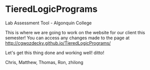 TieredLogicPrograms
===================

Lab Assessment Tool - Algonquin College

This is where we are going to work on the website for our client this semester! You can access any changes made
to the page at http://cgwozdecky.github.io/TieredLogicPrograms/

Let's get this thing done and working well!
ditto!

Chris, Matthew, Thomas, Ron,
zhilong
